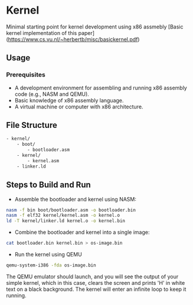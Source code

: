# Kernel

Minimal starting point for kernel development using x86 assmebly
[Basic kernel implementation of this paper] (https://www.cs.vu.nl/~herbertb/misc/basickernel.pdf)

## Usage

### Prerequisites

- A development environment for assembling and running x86 assembly code (e.g., NASM and QEMU).
- Basic knowledge of x86 assembly language.
- A virtual machine or computer with x86 architecture.

## File Structure

```bash
- kernel/
    - boot/
        - bootloader.asm
    - kernel/
        - kernel.asm
    - linker.ld

```

## Steps to Build and Run

- Assemble the bootloader and kernel using NASM:

```bash
nasm -f bin boot/bootloader.asm -o bootloader.bin
nasm -f elf32 kernel/kernel.asm -o kernel.o
ld -T kernel/linker.ld kernel.o -o kernel.bin
```

- Combine the bootloader and kernel into a single image:

```bash
cat bootloader.bin kernel.bin > os-image.bin
```

- Run the kernel using QEMU

```bash
qemu-system-i386 -fda os-image.bin
```

The QEMU emulator should launch, and you will see the output of your simple kernel, which in this case, clears the screen and prints 'H' in white text on a black background. The kernel will enter an infinite loop to keep it running.
